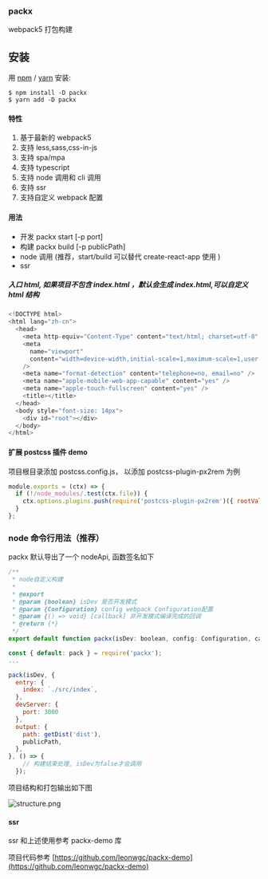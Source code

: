 ### packx

webpack5 打包构建

## 安装

用 [npm](https://npmjs.org/) / [yarn](https://yarnpkg.com) 安装:

    $ npm install -D packx
    $ yarn add -D packx

#### 特性

1. 基于最新的 webpack5
2. 支持 less,sass,css-in-js
3. 支持 spa/mpa
4. 支持 typescript
5. 支持 node 调用和 cli 调用
6. 支持 ssr
7. 支持自定义 webpack 配置

#### 用法

- 开发 packx start [-p port]
- 构建 packx build [-p publicPath]
- node 调用 (推荐，start/build 可以替代 create-react-app 使用 )
- ssr

##### 入口 html, 如果项目不包含 index.html ，默认会生成 index.html,可以自定义 html 结构

```js
<!DOCTYPE html>
<html lang="zh-cn">
  <head>
    <meta http-equiv="Content-Type" content="text/html; charset=utf-8" />
    <meta
      name="viewport"
      content="width=device-width,initial-scale=1,maximum-scale=1,user-scalable=no,minimal-ui,viewport-fit=cover"
    />
    <meta name="format-detection" content="telephone=no, email=no" />
    <meta name="apple-mobile-web-app-capable" content="yes" />
    <meta name="apple-touch-fullscreen" content="yes" />
    <title></title>
  </head>
  <body style="font-size: 14px">
    <div id="root"></div>
  </body>
</html>

```

#### 扩展 postcss 插件 demo

项目根目录添加 postcss.config.js， 以添加 postcss-plugin-px2rem 为例

```js
module.exports = (ctx) => {
  if (!/node_modules/.test(ctx.file)) {
    ctx.options.plugins.push(require('postcss-plugin-px2rem')({ rootValue: 100 }));
  }
};
```

### node 命令行用法（推荐）

packx 默认导出了一个 nodeApi, 函数签名如下

```js
/**
 * node自定义构建
 *
 * @export
 * @param {boolean} isDev 是否开发模式
 * @param {Configuration} config webpack Configuration配置
 * @param {() => void} [callback] 非开发模式编译完成的回调
 * @return {*}
 */
export default function packx(isDev: boolean, config: Configuration, callback?: () => void): void;

```

```js
const { default: pack } = require('packx');
...

pack(isDev, {
  entry: {
    index: `./src/index`,
  },
  devServer: {
    port: 3000
  },
  output: {
    path: getDist('dist'),
    publicPath,
  },
}, () => {
    // 构建结束处理, isDev为false才会调用
  });

```

项目结构和打包输出如下图

![structure.png](https://p9-juejin.byteimg.com/tos-cn-i-k3u1fbpfcp/27201daa7a384f368d5f37060d846c07~tplv-k3u1fbpfcp-watermark.image)

#### ssr

ssr 和上述使用参考 packx-demo 库

项目代码参考 [https://github.com/leonwgc/packx-demo](https://github.com/leonwgc/packx-demo)
